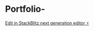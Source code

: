 # Portfolio-

[Edit in StackBlitz next generation editor ⚡️](https://stackblitz.com/~/github.com/yassineazouz/Portfolio-)